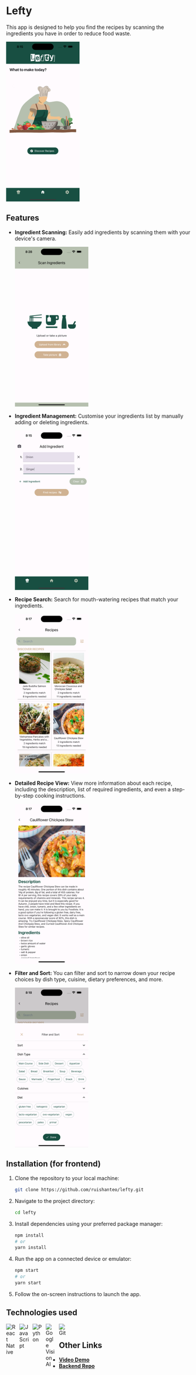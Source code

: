 # Lefty

This app is designed to help you find the recipes by scanning the ingredients you have in order to reduce food waste.

<img src="docs/homePage.png" width="200" alt="Home Page">

## Features

- **Ingredient Scanning:** Easily add ingredients by scanning them with your device's camera.

  <img src="docs/ingredientScanner.png" width="200" alt="Scan ingredient">

- **Ingredient Management:** Customise your ingredients list by manually adding or deleting ingredients.

  <img src="docs/ingredientManagement.png" width="200" alt="Ingredient Management">

- **Recipe Search:** Search for mouth-watering recipes that match your ingredients.

  <img src="docs/recipeList.png" width="200" alt="Recipe Search">

- **Detailed Recipe View:** View more information about each recipe, including the description, list of required ingredients, and even a step-by-step cooking instructions.

  <img src="docs/detailedRecipe.png" width="200" alt="Detailed Recipe View">

- **Filter and Sort:** You can filter and sort to narrow down your recipe choices by dish type, cuisine, dietary preferences, and more.

  <img src="docs/sortAndFilter.png" width="200" alt="Sort and Filter">

## Installation (for frontend)

1. Clone the repository to your local machine:

   ```bash
   git clone https://github.com/ruishanteo/lefty.git
   ```

2. Navigate to the project directory:

   ```bash
   cd lefty
   ```

3. Install dependencies using your preferred package manager:

   ```bash
   npm install
   # or
   yarn install
   ```

4. Run the app on a connected device or emulator:

   ```bash
   npm start
   # or
   yarn start
   ```

5. Follow the on-screen instructions to launch the app.

## Technologies used

<p>

<img align="left" alt="React Native" width="26px" src="https://cdn.jsdelivr.net/gh/devicons/devicon/icons/react/react-original.svg" style="padding-right:10px;" />
<img align="left" alt="JavaScript" width="26px" src="https://cdn.jsdelivr.net/gh/devicons/devicon/icons/javascript/javascript-original.svg" style="padding-right:10px;" />
<img align="left" alt="Python" width="26px" src="https://cdn.jsdelivr.net/gh/devicons/devicon/icons/python/python-original.svg" style="padding-right:10px;" />
<img align="left" alt="Google Vision AI" width="26px" src="https://cdn.jsdelivr.net/gh/devicons/devicon/icons/googlecloud/googlecloud-original.svg" style="padding-right:10px;" />
<img align="left" alt="Git" width="26px" src="https://cdn.jsdelivr.net/gh/devicons/devicon/icons/git/git-original.svg" style="padding-right:10px;" />

&nbsp;

</p>

## Other Links
- [**Video Demo**](https://www.youtube.com/watch?v=F4D22NqRaVY)
- [**Backend Repo**](https://github.com/ruishanteo/lefty-backend)
